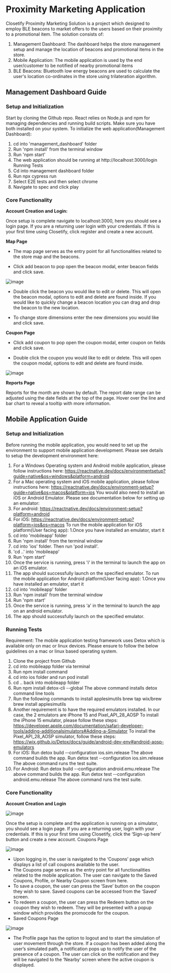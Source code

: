 # Proximity Marketing Application
Closetify Proximity Marketing Solution is a project which designed to employ BLE beacons to market offers to the users based on their proximity to a promotional item. The solution consists of:
1. Management Dashboard: 
The dashboard helps the store management setup and manage the location of beacons and promotional items in the store.
2. Mobile Application:
The mobile application is used by the end user/customer to be notified of nearby promotional items
3. BLE Beacons:
Bluetooth low energy beacons are used to calculate the user's location co-ordinates in the store using trilateration algorithm.

## Management Dashboard Guide
### Setup and Initialization

Start by cloning the Github repo.
React relies on Node.js and npm for managing dependencies and running build scripts. Make
sure you have both installed on your system.
To initialize the web application(Management Dashboard):
1. cd into 'management_dashboard' folder
2. Run 'npm install' from the terminal window
3. Run 'npm start'
4. The web application should be running at http://localhost:3000/login
Running Tests
1. Cd into management dashboard folder
2. Run npx cypress run
3. Select E2E tests and then select chrome
4. Navigate to spec and click play

### Core Functionality
**Account Creation and Login:** 

Once setup is complete navigate to localhost:3000, here you should see a login page. If you are
a returning user login with your credentials. If this is your first time using Closetify, click register
and create a new account.

**Map Page**

* The map page serves as the entry point for all functionalities related to the store map and the
beacons.

* Click add beacon to pop open the beacon modal, enter beacon fields and click save.

![image](https://github.com/user-attachments/assets/5ebd0253-e504-46a6-9129-fbc9fa9cc5cb)

* Double click the beacon you would like to edit or delete. This will open the beacon modal,
options to edit and delete are found inside. If you would like to quickly change a beacon location
you can drag and drop the beacon to the new location.

* To change store dimensions enter the new dimensions you would like and click save.

**Coupon Page**

* Click add coupon to pop open the coupon modal, enter coupon on fields and click save.

* Double click the coupon you would like to edit or delete. This will open the coupon modal,
options to edit and delete are found inside.

![image](https://github.com/user-attachments/assets/c30a5e41-4a44-4793-9d5f-9f432092a901)

**Reports Page**

Reports for the month are shown by default. The report date range can be adjusted using the
date fields at the top of the page. Hover over the line and bar chart to reveal a tooltip with more
information. 


## Mobile Application Guide
### Setup and Initialization
Before running the mobile application, you would need to set up the environment to support
mobile application development. Please see details to setup the development environment here:
1. For a Windows Operating system and Android mobile application, please follow
instructions here: https://reactnative.dev/docs/environmentsetup?guide=native&os=windows&platform=android
2. For a Mac operating system and iOS mobile application, please follow instructions here:
https://reactnative.dev/docs/environment-setup?guide=native&os=macos&platform=ios
You would also need to install an iOS or Android Emulator. Please see documentation below for
setting up an emulator:
1. For android: https://reactnative.dev/docs/environment-setup?platform=android
2. For iOS: https://reactnative.dev/docs/environment-setup?platform=ios&os=macos
To run the mobile application for iOS platform(User facing app):
1.Once you have installed an emulator, start it
2. cd into 'mobileapp' folder
3. Run 'npm install' from the terminal window
4. cd into 'ios' folder. Then run 'pod install'.
5. 'cd ..' into 'mobileapp'
6. Run 'npm start'
7. Once the service is running, press 'i' in the terminal to launch the app on an iOS emulator.
8. The app should successfully launch on the specified emulator.
To run the mobile application for Android platform(User facing app):
1.Once you have installed an emulator, start it
2. cd into 'mobileapp' folder
3. Run 'npm install' from the terminal window
6. Run 'npm start'
7. Once the service is running, press ‘a' in the terminal to launch the app on an android
emulator.
8. The app should successfully launch on the specified emulator.

### Running Tests
Requirement: The mobile application testing framework uses Detox which is available only on
mac or linux devices. Please ensure to follow the below guidelines on a mac or linux based
operating system.

1. Clone the project from Github
2. cd into mobileapp folder via terminal
3. Run npm install command
4. cd into ios folder and run pod install
5. cd .. back into mobileapp folder
6. Run npm install detox-cli --global
The above command installs detox command line tools
7. Run the following commands to install applesimutils
brew tap wix/brew
brew install applesimutils
8. Another requirement is to have the required emulators installed. In our case, the 2
emulators are iPhone 15 and Pixel_API_28_AOSP
To install the iPhone 15 emulator, please follow these steps:
https://developer.apple.com/documentation/safari-developer-tools/adding-additionalsimulators#Adding-a-Simulator
To install the Pixel_API_28_AOSP simulator, follow these steps:
https://wix.github.io/Detox/docs/guide/android-dev-env#android-aosp-emulators
9. For iOS:
Run detox build --configuration ios.sim.release
The above command builds the app.
Run detox test --configuration ios.sim.release
The above command runs the test suite.
10. For Android:
Run detox build --configuration android.emu.release
The above command builds the app.
Run detox test --configuration android.emu.release
The above command runs the test suite.

### Core Functionality

**Account Creation and Login**

![image](https://github.com/user-attachments/assets/d8f92e60-8c8a-4443-898f-64583a75ae02)

Once the setup is complete and the application is running on a simulator, you should see a
login page. If you are a returning user, login with your credentials. If this is your first time using
Closetify, click the ‘Sign-up here’ button and create a new account.
Coupons Page

![image](https://github.com/user-attachments/assets/69191dde-fc3a-4c9b-85b2-7169d69eb902)

* Upon logging in, the user is navigated to the ‘Coupons’ page which displays a list of call
coupons available to the user.
* The Coupons page serves as the entry point for all functionalities related to the mobile
application. The user can navigate to the Saved Coupons, Profile, or Nearby Coupon screen
from here.
* To save a coupon, the user can press the ‘Save’ button on the coupon they wish to save. Saved
coupons can be accessed from the ‘Saved’ screen.
* To redeem a coupon, the user can press the Redeem button on the coupon they wish to
redeem. They will be presented with a popup window which provides the promocode for the
coupon.
* Saved Coupons Page

![image](https://github.com/user-attachments/assets/a7550bff-45cb-41e2-b557-48b634d001dd)

* The Profile page has the option to logout and to start the simulation of user movement through
the store. If a coupon has been added along the user’s simulated path, a notification pops up to
notify the user of the presence of a coupon. The user can click on the notification and they will
be navigated to the ‘Nearby’ screen where the active coupon is displayed.
